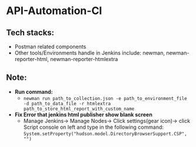 # API-Automation-CI

## Tech stacks:
+ Postman related components
+ Other tools/Environments handle in Jenkins include: newman, newman-reporter-html, newman-reporter-htmlextra

## Note:
+ **Run command:**
  + `newman run path_to_collection.json -e path_to_environment_file -d path_to_data_file -r htmlextra pạth_to_store_html_report_with_custom_name`
+ **Fix Error that jenkins html publisher show blank screen**
  + Manage Jenkins-> Manage Nodes-> Click settings(gear icon)-> click Script console on left and type in the following command:
`System.setProperty("hudson.model.DirectoryBrowserSupport.CSP", "")`

